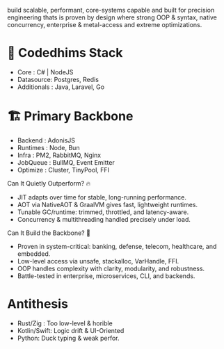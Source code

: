 build scalable, performant, core-systems capable and built for precision engineering thats is proven by design where strong OOP & syntax, native concurrency, enterprise & metal-access and extreme optimizations.

# 🏯 Codedhims Stack
- Core : C# | NodeJS
- Datasource: Postgres, Redis
- Additionals : Java, Laravel, Go

# 🏗️ Primary Backbone
- Backend : AdonisJS
- Runtimes : Node, Bun
- Infra : PM2, RabbitMQ, Nginx
- JobQueue : BullMQ, Event Emitter
- Optimize : Cluster, TinyPool, FFI

Can It Quietly Outperform? 🔥
- JIT adapts over time for stable, long-running performance.
- AOT via NativeAOT & GraalVM gives fast, lightweight runtimes.
- Tunable GC/runtime: trimmed, throttled, and latency-aware.
- Concurrency & multithreading handled precisely under load.

Can It Build the Backbone? 🏯
- Proven in system-critical: banking, defense, telecom, healthcare, and embedded.
- Low-level access via unsafe, stackalloc, VarHandle, FFI.
- OOP handles complexity with clarity, modularity, and robustness.
- Battle-tested in enterprise, microservices, CLI, and backends.

# Antithesis
- Rust/Zig : Too low-level & horible
- Kotlin/Swift: Logic drift & UI-Oriented
- Python: Duck typing & weak perfor.